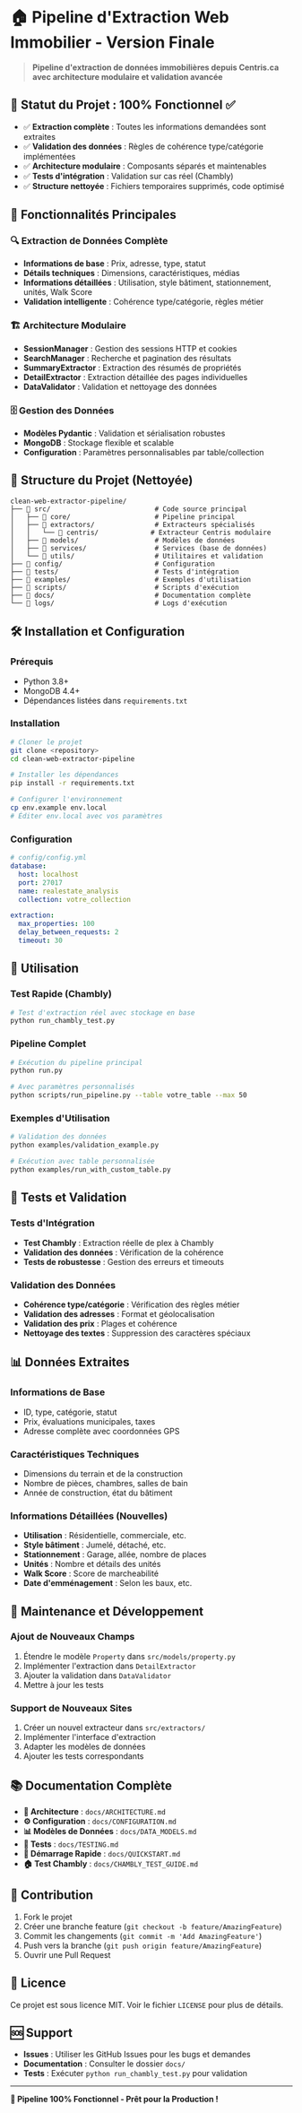 # 🏠 Pipeline d'Extraction Web Immobilier - Version Finale

> **Pipeline d'extraction de données immobilières depuis Centris.ca avec architecture modulaire et validation avancée**

## 🎯 **Statut du Projet : 100% Fonctionnel ✅**

- ✅ **Extraction complète** : Toutes les informations demandées sont extraites
- ✅ **Validation des données** : Règles de cohérence type/catégorie implémentées
- ✅ **Architecture modulaire** : Composants séparés et maintenables
- ✅ **Tests d'intégration** : Validation sur cas réel (Chambly)
- ✅ **Structure nettoyée** : Fichiers temporaires supprimés, code optimisé

## 🚀 **Fonctionnalités Principales**

### 🔍 **Extraction de Données Complète**

- **Informations de base** : Prix, adresse, type, statut
- **Détails techniques** : Dimensions, caractéristiques, médias
- **Informations détaillées** : Utilisation, style bâtiment, stationnement, unités, Walk Score
- **Validation intelligente** : Cohérence type/catégorie, règles métier

### 🏗️ **Architecture Modulaire**

- **SessionManager** : Gestion des sessions HTTP et cookies
- **SearchManager** : Recherche et pagination des résultats
- **SummaryExtractor** : Extraction des résumés de propriétés
- **DetailExtractor** : Extraction détaillée des pages individuelles
- **DataValidator** : Validation et nettoyage des données

### 🗄️ **Gestion des Données**

- **Modèles Pydantic** : Validation et sérialisation robustes
- **MongoDB** : Stockage flexible et scalable
- **Configuration** : Paramètres personnalisables par table/collection

## 📁 **Structure du Projet (Nettoyée)**

```
clean-web-extractor-pipeline/
├── 📁 src/                          # Code source principal
│   ├── 📁 core/                     # Pipeline principal
│   ├── 📁 extractors/               # Extracteurs spécialisés
│   │   └── 📁 centris/             # Extracteur Centris modulaire
│   ├── 📁 models/                   # Modèles de données
│   ├── 📁 services/                 # Services (base de données)
│   └── 📁 utils/                    # Utilitaires et validation
├── 📁 config/                       # Configuration
├── 📁 tests/                        # Tests d'intégration
├── 📁 examples/                     # Exemples d'utilisation
├── 📁 scripts/                      # Scripts d'exécution
├── 📁 docs/                         # Documentation complète
└── 📁 logs/                         # Logs d'exécution
```

## 🛠️ **Installation et Configuration**

### **Prérequis**

- Python 3.8+
- MongoDB 4.4+
- Dépendances listées dans `requirements.txt`

### **Installation**

```bash
# Cloner le projet
git clone <repository>
cd clean-web-extractor-pipeline

# Installer les dépendances
pip install -r requirements.txt

# Configurer l'environnement
cp env.example env.local
# Éditer env.local avec vos paramètres
```

### **Configuration**

```yaml
# config/config.yml
database:
  host: localhost
  port: 27017
  name: realestate_analysis
  collection: votre_collection

extraction:
  max_properties: 100
  delay_between_requests: 2
  timeout: 30
```

## 🚀 **Utilisation**

### **Test Rapide (Chambly)**

```bash
# Test d'extraction réel avec stockage en base
python run_chambly_test.py
```

### **Pipeline Complet**

```bash
# Exécution du pipeline principal
python run.py

# Avec paramètres personnalisés
python scripts/run_pipeline.py --table votre_table --max 50
```

### **Exemples d'Utilisation**

```bash
# Validation des données
python examples/validation_example.py

# Exécution avec table personnalisée
python examples/run_with_custom_table.py
```

## 🧪 **Tests et Validation**

### **Tests d'Intégration**

- **Test Chambly** : Extraction réelle de plex à Chambly
- **Validation des données** : Vérification de la cohérence
- **Tests de robustesse** : Gestion des erreurs et timeouts

### **Validation des Données**

- **Cohérence type/catégorie** : Vérification des règles métier
- **Validation des adresses** : Format et géolocalisation
- **Validation des prix** : Plages et cohérence
- **Nettoyage des textes** : Suppression des caractères spéciaux

## 📊 **Données Extraites**

### **Informations de Base**

- ID, type, catégorie, statut
- Prix, évaluations municipales, taxes
- Adresse complète avec coordonnées GPS

### **Caractéristiques Techniques**

- Dimensions du terrain et de la construction
- Nombre de pièces, chambres, salles de bain
- Année de construction, état du bâtiment

### **Informations Détaillées (Nouvelles)**

- **Utilisation** : Résidentielle, commerciale, etc.
- **Style bâtiment** : Jumelé, détaché, etc.
- **Stationnement** : Garage, allée, nombre de places
- **Unités** : Nombre et détails des unités
- **Walk Score** : Score de marcheabilité
- **Date d'emménagement** : Selon les baux, etc.

## 🔧 **Maintenance et Développement**

### **Ajout de Nouveaux Champs**

1. Étendre le modèle `Property` dans `src/models/property.py`
2. Implémenter l'extraction dans `DetailExtractor`
3. Ajouter la validation dans `DataValidator`
4. Mettre à jour les tests

### **Support de Nouveaux Sites**

1. Créer un nouvel extracteur dans `src/extractors/`
2. Implémenter l'interface d'extraction
3. Adapter les modèles de données
4. Ajouter les tests correspondants

## 📚 **Documentation Complète**

- **📖 Architecture** : `docs/ARCHITECTURE.md`
- **⚙️ Configuration** : `docs/CONFIGURATION.md`
- **📊 Modèles de Données** : `docs/DATA_MODELS.md`
- **🧪 Tests** : `docs/TESTING.md`
- **🚀 Démarrage Rapide** : `docs/QUICKSTART.md`
- **🏠 Test Chambly** : `docs/CHAMBLY_TEST_GUIDE.md`

## 🤝 **Contribution**

1. Fork le projet
2. Créer une branche feature (`git checkout -b feature/AmazingFeature`)
3. Commit les changements (`git commit -m 'Add AmazingFeature'`)
4. Push vers la branche (`git push origin feature/AmazingFeature`)
5. Ouvrir une Pull Request

## 📄 **Licence**

Ce projet est sous licence MIT. Voir le fichier `LICENSE` pour plus de détails.

## 🆘 **Support**

- **Issues** : Utiliser les GitHub Issues pour les bugs et demandes
- **Documentation** : Consulter le dossier `docs/`
- **Tests** : Exécuter `python run_chambly_test.py` pour validation

---

**🎉 Pipeline 100% Fonctionnel - Prêt pour la Production !**
